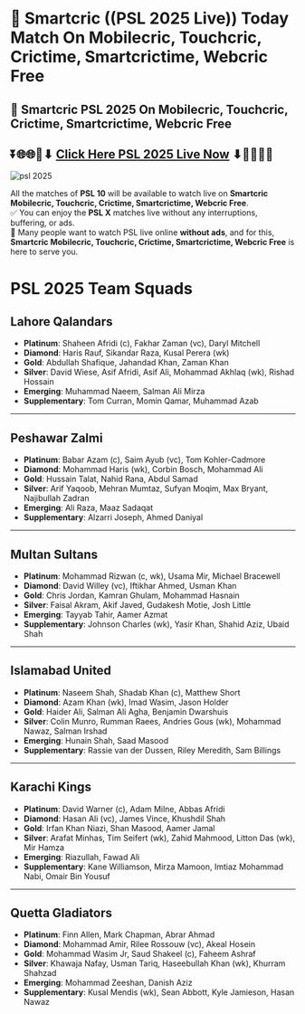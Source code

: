 # 📱 Smartcric ((PSL 2025 Live)) Today Match On Mobilecric, Touchcric, Crictime, Smartcrictime, Webcric Free

## 📡 Smartcric PSL 2025 On Mobilecric, Touchcric, Crictime, Smartcrictime, Webcric Free

## ⏬🌐🌐📌⬇ [Click Here PSL 2025 Live Now](https://ptvsportshd.net/pakistan-super-league-live-tv-channels/) ⬇📌🌐🌐⏬

![psl 2025](https://github.com/user-attachments/assets/03283b88-8e3a-4fd9-b4b5-774dc499d13e)

All the matches of **PSL 10** will be available to watch live on **Smartcric Mobilecric, Touchcric, Crictime, Smartcrictime, Webcric Free**.  
✅ You can enjoy the **PSL X** matches live without any interruptions, buffering, or ads.  
🚫 Many people want to watch PSL live online **without ads**, and for this, **Smartcric Mobilecric, Touchcric, Crictime, Smartcrictime, Webcric Free** is here to serve you.


# PSL 2025 Team Squads

## Lahore Qalandars
- **Platinum**: Shaheen Afridi (c), Fakhar Zaman (vc), Daryl Mitchell  
- **Diamond**: Haris Rauf, Sikandar Raza, Kusal Perera (wk)  
- **Gold**: Abdullah Shafique, Jahandad Khan, Zaman Khan  
- **Silver**: David Wiese, Asif Afridi, Asif Ali, Mohammad Akhlaq (wk), Rishad Hossain  
- **Emerging**: Muhammad Naeem, Salman Ali Mirza  
- **Supplementary**: Tom Curran, Momin Qamar, Muhammad Azab  

---

## Peshawar Zalmi
- **Platinum**: Babar Azam (c), Saim Ayub (vc), Tom Kohler-Cadmore  
- **Diamond**: Mohammad Haris (wk), Corbin Bosch, Mohammad Ali  
- **Gold**: Hussain Talat, Nahid Rana, Abdul Samad  
- **Silver**: Arif Yaqoob, Mehran Mumtaz, Sufyan Moqim, Max Bryant, Najibullah Zadran  
- **Emerging**: Ali Raza, Maaz Sadaqat  
- **Supplementary**: Alzarri Joseph, Ahmed Daniyal  

---

## Multan Sultans
- **Platinum**: Mohammad Rizwan (c, wk), Usama Mir, Michael Bracewell  
- **Diamond**: David Willey (vc), Iftikhar Ahmed, Usman Khan  
- **Gold**: Chris Jordan, Kamran Ghulam, Mohammad Hasnain  
- **Silver**: Faisal Akram, Akif Javed, Gudakesh Motie, Josh Little  
- **Emerging**: Tayyab Tahir, Aamer Azmat  
- **Supplementary**: Johnson Charles (wk), Yasir Khan, Shahid Aziz, Ubaid Shah  

---

## Islamabad United
- **Platinum**: Naseem Shah, Shadab Khan (c), Matthew Short  
- **Diamond**: Azam Khan (wk), Imad Wasim, Jason Holder  
- **Gold**: Haider Ali, Salman Ali Agha, Benjamin Dwarshuis  
- **Silver**: Colin Munro, Rumman Raees, Andries Gous (wk), Mohammad Nawaz, Salman Irshad  
- **Emerging**: Hunain Shah, Saad Masood  
- **Supplementary**: Rassie van der Dussen, Riley Meredith, Sam Billings  

---

## Karachi Kings
- **Platinum**: David Warner (c), Adam Milne, Abbas Afridi  
- **Diamond**: Hasan Ali (vc), James Vince, Khushdil Shah  
- **Gold**: Irfan Khan Niazi, Shan Masood, Aamer Jamal  
- **Silver**: Arafat Minhas, Tim Seifert (wk), Zahid Mahmood, Litton Das (wk), Mir Hamza  
- **Emerging**: Riazullah, Fawad Ali  
- **Supplementary**: Kane Williamson, Mirza Mamoon, Imtiaz Mohammad Nabi, Omair Bin Yousuf  

---

## Quetta Gladiators
- **Platinum**: Finn Allen, Mark Chapman, Abrar Ahmad  
- **Diamond**: Mohammad Amir, Rilee Rossouw (vc), Akeal Hosein  
- **Gold**: Mohammad Wasim Jr, Saud Shakeel (c), Faheem Ashraf  
- **Silver**: Khawaja Nafay, Usman Tariq, Haseebullah Khan (wk), Khurram Shahzad  
- **Emerging**: Mohammad Zeeshan, Danish Aziz  
- **Supplementary**: Kusal Mendis (wk), Sean Abbott, Kyle Jamieson, Hasan Nawaz  
